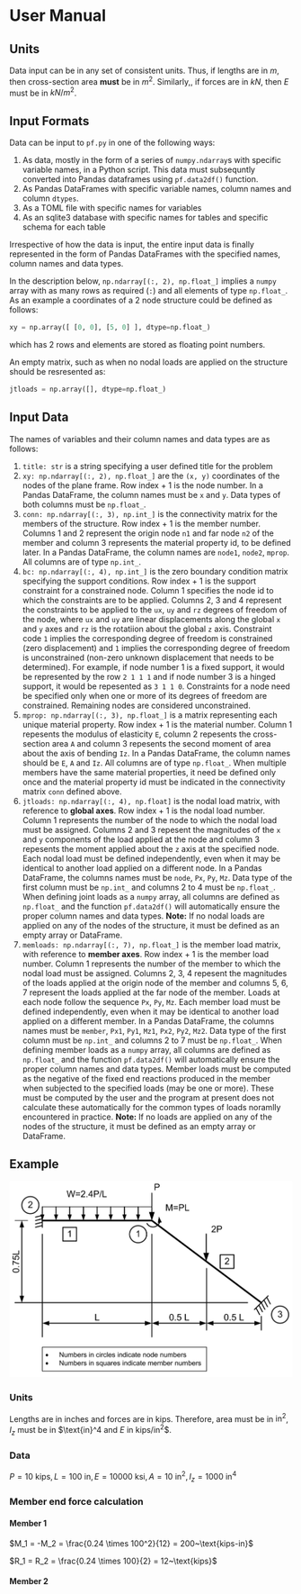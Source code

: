 # User Manual

## Units
Data input can be in any set of consistent units. Thus, if lengths are in $m$, then cross-section area **must** be in $m^2$. Similarly,, if forces are in $kN$, then $E$ must be in $kN/m^2$.

## Input Formats
Data can be input to `pf.py` in one of the following ways:

1. As data, mostly in the form of a series of `numpy.ndarray`s with specific variable names, in a Python script. This data must subsequntly converted into Pandas dataframes using `pf.data2df()` function.
2. As Pandas DataFrames with specific variable names, column names and column `dtypes`. 
3. As a TOML file with specific names for variables
4. As an sqlite3 database with specific names for tables and specific schema for each table

Irrespective of how the data is input, the entire input data is finally represented in the form of Pandas DataFrames with the specified names, column names and data types.

In the description below, `np.ndarray[(:, 2), np.float_]` implies a `numpy` array with as many rows as required (`:`) and all elements of type `np.float_`. As an example a coordinates of a 2 node structure could be defined as follows:
```python
xy = np.array([ [0, 0], [5, 0] ], dtype=np.float_)
```
which has 2 rows and elements are stored as floating point numbers.

An empty matrix, such as when no nodal loads are applied on the structure should be resresented as:
```python
jtloads = np.array([], dtype=np.float_)
```

## Input Data
The names of variables and their column names and data types are as follows:

1. `title: str` is a string specifying a user defined title for the problem
2. `xy: np.ndarray[(:, 2), np.float_]` are the `(x, y)` coordinates of the nodes of the plane frame. Row index + 1 is the node number. In a Pandas DataFrame, the column names must be `x` and `y`. Data types of both columns must be `np.float_`.
3. `conn: np.ndarray[(:, 3), np.int_]` is the connectivity matrix for the members of the structure. Row index + 1 is the member number. Columns 1 and 2 represent the origin node `n1` and far node `n2` of the member and column 3 represents the material property id, to be defined later. In a Pandas DataFrame, the column names are `node1`, `node2`, `mprop`. All columns are of type `np.int_`.
4. `bc: np.ndarray[(:, 4), np.int_]` is the zero boundary condition matrix specifying the support conditions. Row index + 1 is the support constraint for a constrained node. Column 1 specifies the node id to which the constraints are to be applied. Columns 2, 3 and 4 represent the constraints to be applied to the `ux`, `uy` and `rz` degrees of freedom of the node, where `ux` and `uy` are linear displacements along the global `x` and `y` axes and `rz` is the rotatiion about the global `z` axis. Constraint code `1` implies the corresponding degree of freedom is constrained (zero displacement) and `1` implies the corresponding degree of freedom is unconstrained (non-zero unknown displacement that needs to be determined). For example, if node number 1 is a fixed support, it would be represented by the row `2 1 1 1` and if node number 3 is a hinged support, it would be repesented as `3 1 1 0`. Constraints for a node need be specified only when one or more of its degrees of freedom are constrained. Remaining nodes are considered unconstrained.
5. `mprop: np.ndarray[(:, 3), np.float_]` is a matrix representing each unique material property. Row index + 1 is the material number. Column 1 repesents the modulus of elasticity `E`, column 2 repesents the cross-section area `A` and column 3 repesents the second moment of area about the axis of bending `Iz`. In a Pandas DataFrame, the column names should be `E`, `A` and `Iz`. All columns are of type `np.float_`. When multiple members have the same material properties, it need be defined only once and the material property id must be indicated in the connectivity matrix `conn` defined above.
6. `jtloads: np.ndarray[(:, 4), np.float]` is the nodal load matrix, with reference to **global axes**. Row index + 1 is the nodal load number. Column 1 represents the number of the node to which the nodal load must be assigned. Columns 2 and 3 repesent the magnitudes of the `x` and `y` components of the load applied at the node and column 3 repesents the moment applied about the `z` axis at the specified node. Each nodal load must be defined independently, even when it may be identical to another load applied on a different node. In a Pandas DataFrame, the columns names must be `node`, `Px`, `Py`, `Mz`. Data type of the first column must be `np.int_` and columns 2 to 4 must be `np.float_`. When defining joint loads as a `numpy` array, all columns are defined as `np.float_` and the function `pf.data2df()` will automatically ensure the proper column names and data types. **Note:** If no nodal loads are applied on any of the nodes of the structure, it must be defined as an empty array or DataFrame.
7. `memloads: np.ndarray[(:, 7), np.float_]` is the member load matrix, with reference to **member axes**. Row index + 1 is the member load number. Column 1 represents the number of the member to which the nodal load must be assigned. Columns 2, 3, 4 repesent the magnitudes of the loads applied at the origin node of the member and columns 5, 6, 7 represent the loads applied at the far node of the member. Loads at each node follow the sequence `Px`, `Py`, `Mz`. Each member load must be defined independently, even when it may be identical to another load applied on a different member. In a Pandas DataFrame, the columns names must be `member`, `Px1`, `Py1`, `Mz1`, `Px2`, `Py2`, `Mz2`. Data type of the first column must be `np.int_` and columns 2 to 7 must be `np.float_`. When defining member loads as a `numpy` array, all columns are defined as `np.float_` and the function `pf.data2df()` will automatically ensure the proper column names and data types. Member loads must be computed as the negative of the fixed end reactions produced in the member when subjected to the specified loads (may be one or more). These must be computed by the user and the program at present does not calculate these automatically for the common types of loads noramlly encountered in practice. **Note:** If no loads are applied on any of the nodes of the structure, it must be defined as an empty array or DataFrame.

## Example
![Example problem from Weaver and Gere, pp. 243](./img/weaver.jpg "Weaver and Gere, pp. 243")

### Units
Lengths are in inches and forces are in kips. Therefore, area must be in $\text{in}^2$, $I_z$ must be in $\text{in}^4 and $E$ in $\text{kips}/\text{in}^2$$.

### Data
$P=10~\text{kips}, L=100~\text{in}, E=10000~\text{ksi}, A = 10~\text{in}^2, I_z = 1000~ \text{in}^4$

### Member end force calculation
#### Member 1
$M_1 = -M_2 = \frac{0.24 \times 100^2}{12} = 200~\text{kips-in}$

$R_1 = R_2 = \frac{0.24 \times 100}{2} = 12~\text{kips}$

#### Member 2